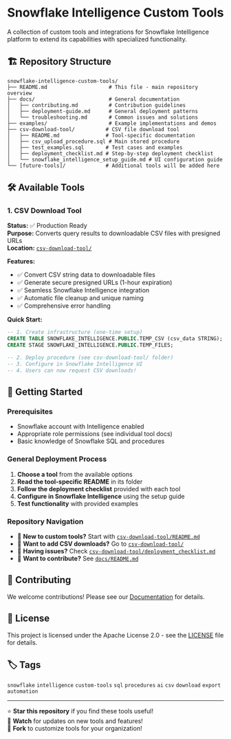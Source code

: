 # Snowflake Intelligence Custom Tools

A collection of custom tools and integrations for Snowflake Intelligence platform to extend its capabilities with specialized functionality.

## 🏗️ Repository Structure

```
snowflake-intelligence-custom-tools/
├── README.md                    # This file - main repository overview
├── docs/                        # General documentation
│   ├── contributing.md          # Contribution guidelines
│   ├── deployment-guide.md      # General deployment patterns
│   └── troubleshooting.md       # Common issues and solutions
├── examples/                    # Example implementations and demos
├── csv-download-tool/          # CSV file download tool
│   ├── README.md               # Tool-specific documentation
│   ├── csv_upload_procedure.sql # Main stored procedure
│   ├── test_examples.sql       # Test cases and examples
│   ├── deployment_checklist.md # Step-by-step deployment checklist
│   └── snowflake_intelligence_setup_guide.md # UI configuration guide
└── [future-tools]/             # Additional tools will be added here
```

## 🛠️ Available Tools

### 1. CSV Download Tool
**Status:** ✅ Production Ready  
**Purpose:** Converts query results to downloadable CSV files with presigned URLs  
**Location:** [`csv-download-tool/`](./csv-download-tool/)

**Features:**
- ✅ Convert CSV string data to downloadable files
- ✅ Generate secure presigned URLs (1-hour expiration)
- ✅ Seamless Snowflake Intelligence integration
- ✅ Automatic file cleanup and unique naming
- ✅ Comprehensive error handling

**Quick Start:**
```sql
-- 1. Create infrastructure (one-time setup)
CREATE TABLE SNOWFLAKE_INTELLIGENCE.PUBLIC.TEMP_CSV (csv_data STRING);
CREATE STAGE SNOWFLAKE_INTELLIGENCE.PUBLIC.TEMP_FILES;

-- 2. Deploy procedure (see csv-download-tool/ folder)
-- 3. Configure in Snowflake Intelligence UI
-- 4. Users can now request CSV downloads!
```

## 🚀 Getting Started

### Prerequisites
- Snowflake account with Intelligence enabled
- Appropriate role permissions (see individual tool docs)
- Basic knowledge of Snowflake SQL and procedures

### General Deployment Process

1. **Choose a tool** from the available options
2. **Read the tool-specific README** in its folder
3. **Follow the deployment checklist** provided with each tool
4. **Configure in Snowflake Intelligence** using the setup guide
5. **Test functionality** with provided examples

### Repository Navigation

- 📖 **New to custom tools?** Start with [`csv-download-tool/README.md`](./csv-download-tool/README.md)
- 🎯 **Want to add CSV downloads?** Go to [`csv-download-tool/`](./csv-download-tool/)
- 🔧 **Having issues?** Check [`csv-download-tool/deployment_checklist.md`](./csv-download-tool/deployment_checklist.md)
- 🤝 **Want to contribute?** See [`docs/README.md`](./docs/README.md)

## 🤝 Contributing

We welcome contributions! Please see our [Documentation](./docs/README.md) for details.

## 📄 License

This project is licensed under the Apache License 2.0 - see the [LICENSE](LICENSE) file for details.

## 🏷️ Tags

`snowflake` `intelligence` `custom-tools` `sql` `procedures` `ai` `csv` `download` `export` `automation`

---

⭐ **Star this repository** if you find these tools useful!  
🔔 **Watch** for updates on new tools and features!  
🍴 **Fork** to customize tools for your organization!
